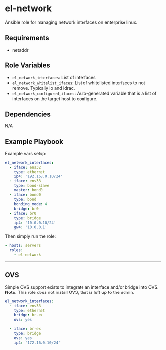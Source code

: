 # el-network

Ansible role for managing network interfaces on enterprise linux.

## Requirements

* netaddr

## Role Variables

* `el_network_interfaces`: List of interfaces
* `el_network_whitelist_ifaces`: List of whitelisted interfaces to not remove. Typically lo and idrac.
* `el_network_configured_ifaces`: Auto-generated variable that is a list of interfaces on the target host to configure.

## Dependencies

N/A

## Example Playbook

Example vars setup:

```yaml
el_network_interfaces:
  - iface: ens32
    type: ethernet
    ip4: '192.168.0.10/24'
  - iface: ens33
    type: bond-slave
    master: bond0
  - iface: bond0
    type: bond
    bonding_mode: 4
    bridge: br0
  - iface: br0
    type: bridge
    ip4: '10.0.0.10/24'
    gw4: '10.0.0.1'
```

Then simply run the role:

```yaml
- hosts: servers
  roles:
    - el-network
```

---

## OVS

Simple OVS support exists to integrate an interface and/or bridge into OVS. **Note:** This role does
not install OVS, that is left up to the admin. 

```yaml
el_network_interfaces:
  - iface: ens33
    type: ethernet
    bridge: br-ex
    ovs: yes

  - iface: br-ex
    type: bridge
    ovs: yes
    ip4: '172.16.0.10/24'
```
